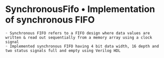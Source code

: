# SynchronousFifo • Implementation of synchronous FIFO 
    ◦ Synchronous FIFO refers to a FIFO design where data values are written & read out sequentially from a memory array using a clock signal
    ◦ Implemented synchronous FIFO having 4 bit data width, 16 depth and two status signals full and empty using Verilog HDL
